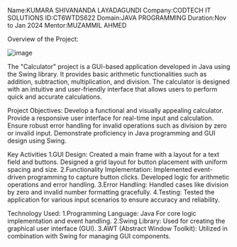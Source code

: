 Name:KUMARA SHIVANANDA LAYADAGUNDI
Company:CODTECH IT SOLUTIONS
ID:CT6WTDS622
Domain:JAVA PROGRAMMING
Duration:Nov to Jan 2024
Mentor:MUZAMMIL AHMED

Overview of the Project:




 ![image](https://github.com/user-attachments/assets/08ead6b9-2990-4c45-acac-b36c7232c0bf)

The "Calculator" project is a GUI-based application developed in Java using the Swing library. It provides basic arithmetic functionalities such as addition, subtraction, multiplication, and division. The calculator is designed with an intuitive and user-friendly interface that allows users to perform quick and accurate calculations.

Project Objectives:
Develop a functional and visually appealing calculator.
Provide a responsive user interface for real-time input and calculation.
Ensure robust error handling for invalid operations such as division by zero or invalid input.
Demonstrate proficiency in Java programming and GUI design using Swing.

Key Activities
1.GUI Design:
Created a main frame with a layout for a text field and buttons.
Designed a grid layout for button placement with uniform spacing and size.
2.Functionality Implementation:
Implemented event-driven programming to capture button clicks.
Developed logic for arithmetic operations and error handling.
3.Error Handling:
Handled cases like division by zero and invalid number formatting gracefully.
4.Testing:
Tested the application for various input scenarios to ensure accuracy and reliability.

Technology Used:
1.Programming Language: Java
For core logic implementation and event handling.
2.Swing Library:
Used for creating the graphical user interface (GUI).
3.AWT (Abstract Window Toolkit):
Utilized in combination with Swing for managing GUI components.
